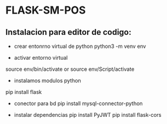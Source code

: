 # FLASK-SM-POS

## Instalacion para editor de codigo:
* crear entonrno virtual de python
python3 -m venv env

* activar entorno virtual

source env/bin/activate or source env/Script/activate

* instalamos modulos python

pip install flask

* conector para bd
pip install mysql-connector-python

* instalar dependencias
 pip install PyJWT
 pip install flask-cors